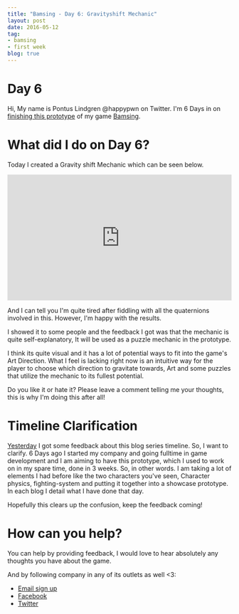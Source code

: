 ```yaml
---
title: "Bamsing - Day 6: Gravityshift Mechanic"
layout: post
date: 2016-05-12
tag:
- bamsing
- first week
blog: true
---
```

# Day 6
Hi, My name is Pontus Lindgren @happypwn on Twitter.
I'm 6 Days in on [finishing this prototype](/bamsing-prototype) of my game [Bamsing](http://bamsing.com).



# What did I do on Day 6?
Today I created a Gravity shift Mechanic which can be seen below.

<div style='position:relative;padding-bottom:calc(100% / 1.78)'><iframe src='https://gfycat.com/ifr/HelplessFriendlyFlies' frameborder='0' scrolling='no' width='100%' height='100%' style='position:absolute;top:0;left:0;' allowfullscreen></iframe></div>

And I can tell you I'm quite tired after fiddling with all the quaternions involved in this. However, I'm happy with the results.

I showed it to some people and the feedback I got was that the mechanic is quite self-explanatory, It will be used as a puzzle mechanic in the prototype.

I think its quite visual and it has a lot of potential ways to fit into the game's Art Direction. What I feel is lacking right now is an intuitive way for the player to choose
which direction to gravitate towards, Art and some puzzles that utilize the mechanic to its fullest potential.

Do you like it or hate it? Please leave a comment telling me your thoughts, this is why I'm doing this after all!

# Timeline Clarification
[Yesterday](/bamsing-day-5/) I got some feedback about this blog series timeline. So, I want to clarify.
6 Days ago I started my company and going fulltime in game development and I am aiming to have this prototype, which I used to work on in my spare time, done in 3 weeks.
So, in other words. I am taking a lot of elements I had before like the two characters you've seen, Character physics, fighting-system and putting it together into a showcase prototype.
In each blog I detail what I have done that day.

Hopefully this clears up the confusion, keep the feedback coming!

# How can you help?
You can help by providing feedback, I would love to hear absolutely any thoughts you have about the game.

And by following company in any of its outlets as well <3:

 - [Email sign up](http://eepurl.com/b0UUhj)
 - [Facebook](http://Facebook.com/kirikorostudios)
 - [Twitter](http://twitter.com/happypwn)
